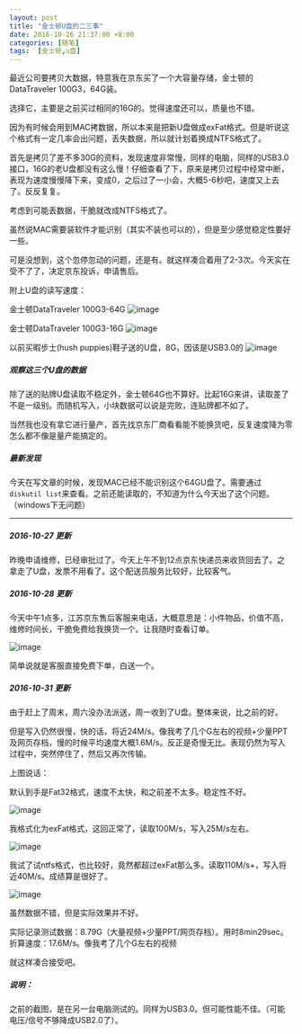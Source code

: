 ```yaml
---
layout: post
title: "金士顿U盘的二三事"
date: 2016-10-26 21:37:00 +8:00
categories: [随笔]
tags:  [金士顿,u盘]
---
```


最近公司要拷贝大数据，特意我在京东买了一个大容量存储，金士顿的DataTraveler 100G3，64G装。

选择它，主要是之前买过相同的16G的。觉得速度还可以，质量也不错。

因为有时候会用到MAC拷数据，所以本来是把新U盘做成exFat格式。但是听说这个格式有一定几率会出问题，丢失数据，所以就计划着换成NTFS格式了。

首先是拷贝了差不多30G的资料，发现速度非常慢，同样的电脑，同样的USB3.0接口，16G的老U盘都没有这么慢！仔细查看了下，原来是拷贝过程中经常中断，表现为速度慢慢降下来，变成0，之后过了一小会，大概5-6秒吧，速度又上去了。反反复复。

考虑到可能丢数据，干脆就改成NTFS格式了。

虽然说MAC需要装软件才能识别（其实不装也可以的），但是至少感觉稳定性要好一些。

可是没想到，这个忽停忽动的问题，还是有。就这样凑合着用了2-3次。今天实在受不了了，决定京东投诉，申请售后。

附上U盘的读写速度：

金士顿DataTraveler 100G3-64G
![image](https://cdn0.yukapril.com/blog/2016-10-26-kingston64.png-wm.black)

金士顿DataTraveler 100G3-16G
![image](https://cdn0.yukapril.com/blog/2016-10-26-kingston16.png-wm.black)

以前买暇步士(hush puppies)鞋子送的U盘，8G，因该是USB3.0的
![image](https://cdn0.yukapril.com/blog/2016-10-26-other.png-wm.black)

##### 观察这三个U盘的数据

除了送的贴牌U盘读取不稳定外，金士顿64G也不算好。比起16G来讲，读取差了不是一级别。而随机写入，小块数据可以说是完败，连贴牌都不如了。

当然我也没有拿它进行量产，首先找京东厂商看看能不能换货吧，反复速度降为零怎么都不像是量产能搞定的。

##### 最新发现

今天在写文章的时候，发现MAC已经不能识别这个64GU盘了。需要通过`diskutil list`来查看。之前还能读取的，不知道为什么今天出了这个问题。（windows下无问题）

--------

##### 2016-10-27 更新

昨晚申请维修，已经审批过了。今天上午不到12点京东快递员来收货回去了。之拿走了U盘，发票不用看了。这个配送员服务比较好，比较客气。

##### 2016-10-28 更新

今天中午1点多，江苏京东售后客服来电话，大概意思是：小件物品，价值不高，维修时间长，干脆免费给我换货一个。让我随时查看订单。

![image](https://cdn0.yukapril.com/blog/2016-10-28-kingston-jd.png-wm.black)

简单说就是客服直接免费下单，白送一个。

##### 2016-10-31 更新

由于赶上了周末，周六没办法派送，周一收到了U盘。整体来说，比之前的好。

但是写入仍然很慢，快的话，将近24M/s。像我考了几个G左右的视频+少量PPT及网页存档，慢的时候平均速度大概1.6M/s。反正是奇慢无比。表现仍然为写入过程中，突然停住了，然后又再次传输。

上图说话：

默认到手是Fat32格式，速度不太快，和之前差不太多。稳定性不好。

![image](https://cdn0.yukapril.com/blog/2016-10-31-kingston64-fat32.png-wm.black)

我格式化为exFat格式，这回正常了，读取100M/s，写入25M/s左右。

![image](https://cdn0.yukapril.com/blog/2016-10-31-kingston64-exfat.png-wm.black)

我试了试ntfs格式，也比较好，竟然都超过exFat那么多。读取110M/s+，写入将近40M/s。成绩算是很好了。

![image](https://cdn0.yukapril.com/blog/2016-10-31-kingston64-ntfs.png-wm.black)

虽然数据不错，但是实际效果并不好。

实际记录测试数据：8.79G（大量视频+少量PPT/网页存档）。用时8min29sec。折算速度：17.6M/s。像我考了几个G左右的视频

就这样凑合接受吧。

##### 说明：

之前的截图，是在另一台电脑测试的。同样为USB3.0。但可能性能不佳。（可能电压/信号不够降成USB2.0了）。